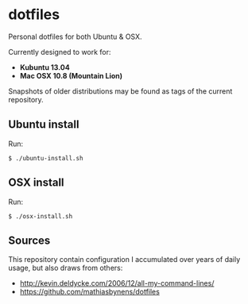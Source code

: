 dotfiles
========

Personal dotfiles for both Ubuntu & OSX.

Currently designed to work for:

  * **Kubuntu 13.04**
  * **Mac OSX 10.8 (Mountain Lion)**

Snapshots of older distributions may be found as tags of the current repository.


Ubuntu install
--------------

Run:

    $ ./ubuntu-install.sh


OSX install
-----------

Run:

    $ ./osx-install.sh


Sources
-------

This repository contain configuration I accumulated over years of daily usage,
but also draws from others:

  * http://kevin.deldycke.com/2006/12/all-my-command-lines/
  * https://github.com/mathiasbynens/dotfiles
